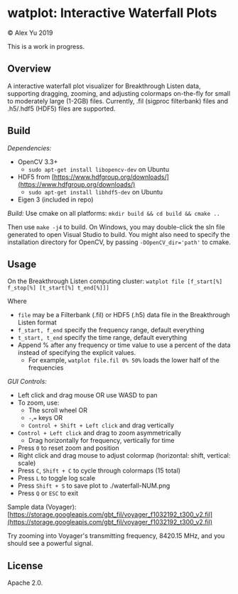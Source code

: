 # watplot: Interactive Waterfall Plots
&copy; Alex Yu 2019

This is a work in progress.

## Overview
A interactive waterfall plot visualizer for Breakthrough Listen data, supporting dragging, zooming, and adjusting colormaps on-the-fly for small to moderately large (1-2GB) files. Currently, .fil (sigproc filterbank) files and .h5/.hdf5 (HDF5) files are supported.

## Build

*Dependencies:*

- OpenCV 3.3+
    - `sudo apt-get install libopencv-dev` on Ubuntu
- HDF5 from [https://www.hdfgroup.org/downloads/](https://www.hdfgroup.org/downloads/)
    - `sudo apt-get install libhdf5-dev` on Ubuntu
- Eigen 3 (included in repo)

*Build:* Use cmake on all platforms: `mkdir build && cd build && cmake ..`

Then use `make -j4` to build. On Windows, you may double-click the sln file generated to open Visual Studio to build. You might also need to specify the installation directory for OpenCV, by passing `-DOpenCV_dir='path'` to cmake.

## Usage

On the Breakthrough Listen computing cluster:
`watplot file [f_start[%] f_stop[%] [t_start[%] t_end[%]]]`

Where
- `file` may be a Filterbank (.fil) or HDF5 (.h5) data file in the Breakthrough Listen format
- `f_start, f_end` specify the frequency range, default everything
- `t_start, t_end` specify the time range, default everything
- Append % after any frequency or time value to use a percent of the data instead of specifying the explicit values.
    - For example, `watplot file.fil 0% 50%` loads the lower half of the frequencies

*GUI Controls:*
- Left click and drag mouse OR use WASD to pan
- To zoom, use:
  - The scroll wheel OR
  - `-`,`=` keys OR
  - `Control + Shift + Left click` and drag vertically
- `Control + Left click` and drag to zoom asymmetrically
  - Drag horizontally for frequency, vertically for time
- Press `0` to reset zoom and position
- Right click and drag mouse to adjust colormap (horizontal: shift, vertical: scale)
- Press `C`, `Shift + C` to cycle through colormaps (15 total)
- Press `L` to toggle log scale
- Press `Shift + S` to save plot to ./waterfall-NUM.png
- Press `Q` or `ESC` to exit

Sample data (Voyager): [https://storage.googleapis.com/gbt_fil/voyager_f1032192_t300_v2.fil](https://storage.googleapis.com/gbt_fil/voyager_f1032192_t300_v2.fil)

Try zooming into Voyager's transmitting frequency, 8420.15 MHz, and you should see a powerful signal.

## License
Apache 2.0.
